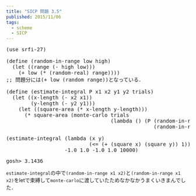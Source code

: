 ```yaml
---
title: "SICP 問題 3.5"
published: 2015/11/06
tags:
  - scheme
  - SICP
---
```



<pre class="code lang-scheme" data-lang="scheme" data-unlink><span class="synSpecial">(</span>use srfi-27<span class="synSpecial">)</span>

<span class="synSpecial">(</span><span class="synStatement">define</span> <span class="synSpecial">(</span>random-in-range low high<span class="synSpecial">)</span>
  <span class="synSpecial">(</span><span class="synStatement">let</span> <span class="synSpecial">((</span>range <span class="synSpecial">(</span><span class="synIdentifier">-</span> high low<span class="synSpecial">)))</span>
    <span class="synSpecial">(</span><span class="synIdentifier">+</span> low <span class="synSpecial">(</span><span class="synIdentifier">*</span> <span class="synSpecial">(</span>random-real<span class="synSpecial">)</span> range<span class="synSpecial">))))</span>
<span class="synComment">;; 問題分には(+ low (random range))となっている．</span>

<span class="synSpecial">(</span><span class="synStatement">define</span> <span class="synSpecial">(</span>estimate-integral P x1 x2 y1 y2 trials<span class="synSpecial">)</span>
  <span class="synSpecial">(</span><span class="synStatement">let</span> <span class="synSpecial">((</span>x-length <span class="synSpecial">(</span><span class="synIdentifier">-</span> x2 x1<span class="synSpecial">))</span>
        <span class="synSpecial">(</span>y-length <span class="synSpecial">(</span><span class="synIdentifier">-</span> y2 y1<span class="synSpecial">)))</span>
    <span class="synSpecial">(</span><span class="synStatement">let</span> <span class="synSpecial">((</span>square-area <span class="synSpecial">(</span><span class="synIdentifier">*</span> x-length y-length<span class="synSpecial">)))</span>
      <span class="synSpecial">(</span><span class="synIdentifier">*</span> square-area <span class="synSpecial">(</span>monte-carlo trials
                                  <span class="synSpecial">(</span><span class="synStatement">lambda</span> <span class="synSpecial">()</span> <span class="synSpecial">(</span>P <span class="synSpecial">(</span>random-in-range x1 x2<span class="synSpecial">)</span>
                                                <span class="synSpecial">(</span>random-in-range y1 y2<span class="synSpecial">))))))))</span>

<span class="synSpecial">(</span>estimate-integral <span class="synSpecial">(</span><span class="synStatement">lambda</span> <span class="synSpecial">(</span>x y<span class="synSpecial">)</span>
                           <span class="synSpecial">(</span><span class="synIdentifier">&lt;=</span> <span class="synSpecial">(</span><span class="synIdentifier">+</span> <span class="synSpecial">(</span>square x<span class="synSpecial">)</span> <span class="synSpecial">(</span>square y<span class="synSpecial">))</span> <span class="synConstant">1</span><span class="synSpecial">))</span>
                   <span class="synConstant">-1.0</span> <span class="synConstant">1.0</span> <span class="synConstant">-1.0</span> <span class="synConstant">1.0</span> <span class="synConstant">10000</span><span class="synSpecial">)</span>
</pre>




<pre class="code" data-lang="" data-unlink>gosh&gt; 3.1436</pre>


<p><code>estimate-integral</code>の中で<code>(random-in-range x1 x2)</code>と<code>(random-in-range x1 x2)</code>をletで束縛して<code>monte-carlo</code>に渡していたためなかなかうまくいきまんでした．</p>

